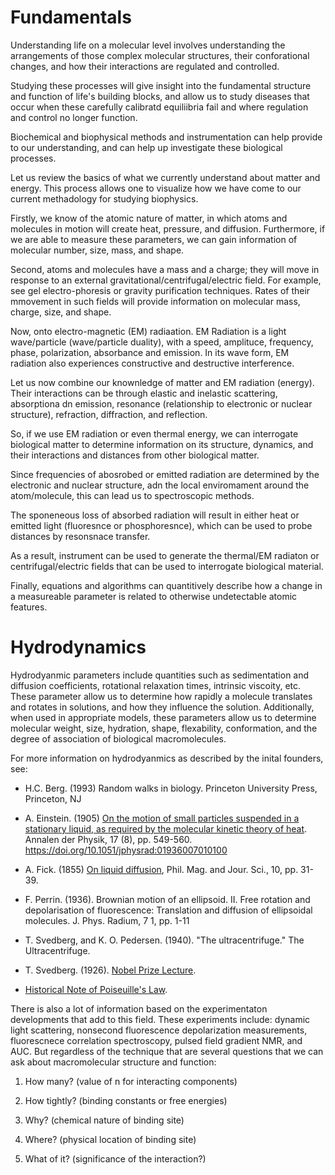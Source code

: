 # Fundamentals

Understanding life on a molecular level involves understanding the arrangements of those complex molecular structures, their conforational changes, and how their interactions are regulated and controlled.

Studying these processes will give insight into the fundamental structure and function of life's building blocks, and allow us to study diseases that occur when these carefully calibratd equiliibria fail and where regulation and control no longer function.

Biochemical and biophysical methods and instrumentation can help provide to our understanding, and can help up investigate these biological processes.

Let us review the basics of what we currently understand about matter and energy.
This process allows one to visualize how we have come to our current methadology for studying biophysics.

Firstly, we know of the atomic nature of matter, in which atoms and molecules in motion will create heat, pressure, and diffusion. Furthermore, if we are able to measure these parameters, we can gain information of molecular number, size, mass, and shape.

Second, atoms and molecules have a mass and a charge; they will move in response to an external gravitational/centrifugal/electric field. For example, see gel electro-phoresis or gravity purification techniques. Rates of their mmovement in such fields will provide information on molecular mass, charge, size, and shape.

Now, onto electro-magnetic (EM) radiaation. EM Radiation is a light wave/particle (wave/particle duality), with a speed, amplituce, frequency, phase, polarization, absorbance and emission. In its wave form, EM radiation also experiences constructive and destructive interference.

Let us now combine our knownledge of matter and EM radiation (energy). Their interactions can be through elastic and inelastic scattering, absorptiona dn emission, resonance (relationship to electronic or nuclear structure), refraction, diffraction, and reflection.

So, if we use EM radiation or even thermal energy, we can interrogate biological matter to determine information on its structure, dynamics, and their interactions and distances from other biological matter.

Since frequencies of abosrobed or emitted radiation are determined by the electronic and nuclear structure, adn the local enviromament around the atom/molecule, this can lead us to spectroscopic methods.

The sponeneous loss of absorbed radiation will result in either heat or emitted light (fluoresnce or phosphoresnce), which can be used to probe distances by resonsnace transfer.

As a result, instrument can be used to generate the thermal/EM radiaton or centrifugal/electric fields that can be used to interrogate biological material. 

Finally, equations and algorithms can quantitively describe how a change in a measureable parameter is related to otherwise undetectable atomic features.


# Hydrodynamics

Hydrodyanmic parameters include quantities such as sedimentation and diffusion coefficients, rotational relaxation times, intrinsic viscoity, etc. These parameter allow us to determine how rapidly a molecule translates and rotates in solutions, and how they influence the solution. Additionally, when used in appropriate models, these parameters allow us to determine molecular weight, size, hydration, shape, flexability, conformation, and the degree of association of biological macromolecules.

For more information on hydrodyanmics as described by the inital founders, see:

  - H.C. Berg. (1993) Random walks in biology. Princeton University Press, Princeton, NJ 
    
  - A. Einstein. (1905) [On the motion of small particles suspended in a stationary liquid, as required by the molecular kinetic theory of heat](https://onlinelibrary.wiley.com/doi/10.1002/andp.19053220806). Annalen der Physik, 17 (8), pp. 549-560. https://doi.org/10.1051/jphysrad:01936007010100
   
  - A. Fick. (1855) [On liquid diffusion](http://www.physics.emory.edu/faculty/roth/polymercourse/historical/Frick_1855.pdf), Phil. Mag. and Jour. Sci., 10, pp. 31-39.
    
  - F. Perrin. (1936). Brownian motion of an ellipsoid. II. Free rotation and depolarisation of fluorescence: Translation and diffusion of ellipsoidal molecules. J. Phys. Radium, 7 1, pp. 1-11

  - T. Svedberg, and K. O. Pedersen. (1940). "The ultracentrifuge." The Ultracentrifuge. 
    
  - T. Svedberg. (1926). [Nobel Prize Lecture](http://www.nobelprize.org/nobel_prizes/chemistry/laureates/1926/svedberg-lecture.pdf).

  - [Historical Note of Poiseuille's Law](http://homepage.ntu.edu.tw/~wttsai/Adv_Fluid/Poiseuille%20and%20his%20law.pdf).

There is also a lot of information based on the experimentaton developments that add to this field. These experiments include: dynamic light scattering, nonsecond fluorescence depolarization measurements, fluorescnece correlation spectroscopy, pulsed field gradient NMR, and AUC.
But regardless of the technique that are several questions that we can ask about macromolecular structure and function:

1. How many? (value of n for interacting components)

2. How tightly? (binding constants or free energies)

3. Why? (chemical nature of binding site)

4. Where? (physical location of binding site)

5. What of it? (significance of the interaction?)